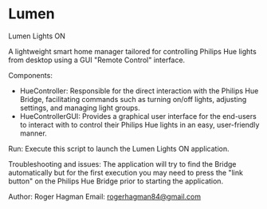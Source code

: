 # Lumen

Lumen Lights ON

A lightweight smart home manager tailored for controlling Philips 
Hue lights from desktop using a GUI "Remote Control" interface.

Components:
- HueController: Responsible for the direct interaction with the 
                 Philips Hue Bridge, facilitating commands such as 
                 turning on/off lights, adjusting settings,
                 and managing light groups.
- HueControllerGUI: Provides a graphical user interface for the 
                    end-users to interact with to control their 
                    Philips Hue lights in an easy, user-friendly 
                    manner.

Run:
Execute this script to launch the Lumen Lights ON application. 

Troubleshooting and issues:
The application will try to find the Bridge automatically but
for the first execution you may need to press the "link button"
on the Philips Hue Bridge prior to starting the application.

Author: Roger Hagman
Email: rogerhagman84@gmail.com
